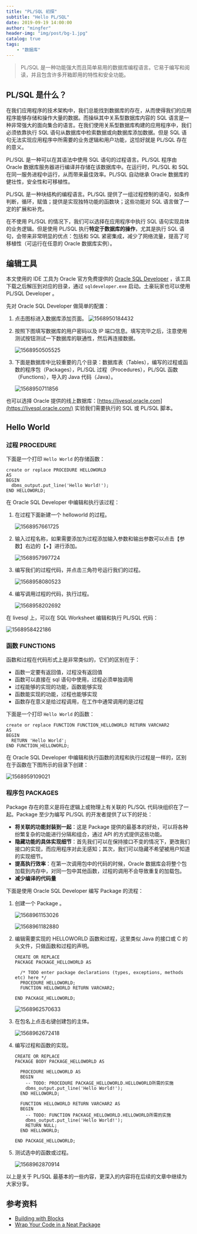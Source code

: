 ```yaml
---
title: "PL/SQL 初探"
subtitle: "Hello PL/SQL"
date: 2019-09-19 14:00:00
author: "mingfer"
header-img: "img/post/bg-1.jpg"
catalog: true
tags: 
    - "数据库"
---
```


> PL/SQL 是一种功能强大而且简单易用的数据库编程语言。它易于编写和阅读，并且包含许多开箱即用的特性和安全功能。

## PL/SQL 是什么？

在我们应用程序的技术架构中，我们总能找到数据库的存在，从而使得我们的应用程序能够存储和操作大量的数据。而操纵其中关系型数据库内容的 SQL 语言是一种非常强大的面向集合的语言。在我们使用关系型数据库构建的应用程序中，我们必须依靠执行 SQL 语句从数据库中检索数据或向数据库添加数据。但是 SQL 语句无法实现应用程序中所需要的业务逻辑和用户功能，这恰好就是 PL/SQL 存在的意义。

PL/SQL 是一种可以在其语法中使用 SQL 语句的过程语言。PL/SQL 程序由 Oracle 数据库服务器进行编译并存储在该数据库中。在运行时，PL/SQL 和 SQL 在同一服务进程中运行，从而带来最佳效率。PL/SQL 自动继承 Oracle 数据库的健壮性，安全性和可移植性。

PL/SQL 是一种块结构的编程语言。PL/SQL 提供了一组过程控制的语句，如条件判断，循环，赋值；提供是实现独特功能的函数块；这些功能对 SQL 语言做了一定的扩展和补充。

在不使用 PL/SQL 的情况下，我们可以选择在应用程序中执行 SQL 语句实现具体的业务逻辑。但是使用 PL/SQL 执行**特定于数据库的操作**，尤其是执行 SQL 语句，会带来非常明显的优点：包括和 SQL 紧密集成，减少了网络流量，提高了可移植性（可运行在任意的 Oracle 数据库实例）。

## 编辑工具

本文使用的 IDE 工具为 Oracle 官方免费提供的 [Oracle SQL Developer](https://www.oracle.com/database/technologies/appdev/sql-developer.html) ，该工具下载之后解压到对应的目录，通过 `sqldeveloper.exe` 启动。土豪玩家也可以使用 PL/SQL Developer 。

先对 Oracle SQL Developer 做简单的配置：

1. 点击图标进入数据库添加页面。
	![1568950184432](/img/post/1568950184432.png)
	
2. 按照下图填写数据库的用户密码以及 IP 端口信息。填写完毕之后，注意使用测试按钮测试一下数据库的联通性，然后再连接数据。

   ![1568950505525](/img/post/1568950505525.png)

3. 下面是数据库中比较重要的几个目录：数据库表（Tables），编写的过程或函数的程序包（Packages），PL/SQL 过程（Procedures），PL/SQL 函数（Functions），导入的 Java 代码（Java）。

   ![1568950711856](/img/post/1568950711856.png)

也可以选择 Oracle 提供的线上数据库：[https://livesql.oracle.com](https://livesql.oracle.com/) 实验我们需要执行的 SQL 或 PL/SQL 脚本。

## Hello World

### 过程 PROCEDURE

下面是一个打印 `Hello World` 的存储函数：

```plsql
create or replace PROCEDURE HELLOWORLD 
AS
BEGIN
  dbms_output.put_line('Hello World!');
END HELLOWORLD;
```

在 Oracle SQL Developer 中编辑和执行该过程：

1. 在过程下面新建一个 helloworld 的过程。

   ![1568957661725](/img/post/1568957661725.png)

2. 输入过程名称，如果需要添加为过程添加输入参数和输出参数可以点击【参数】右边的【+】进行添加。

   ![1568957997724](/img/post/1568957997724.png)

3. 编写我们的过程代码，并点击三角符号运行我们的过程。

   ![1568958080523](/img/post/1568958080523.png)

4. 编写调用过程的代码，执行过程。

   ![1568958202692](/img/post/1568958202692.png)

在 livesql 上，可以在 SQL Worksheet 编辑和执行 PL/SQL 代码：

![1568958422186](../img/post/1568958422186.png)

### 函数 FUNCTIONS

函数和过程在代码形式上是非常类似的，它们的区别在于：

- 函数一定要有返回值，过程没有返回值
- 函数可以直接在 sql 语句中使用，过程必须单独调用
- 过程能够的实现的功能，函数能够实现
- 函数能实现的功能，过程也能够实现
- 函数存在意义是给过程调用，在工作中通常调用的是过程

下面是一个打印 `Hello World` 的函数：

```plsql
create or replace FUNCTION FUNCTION_HELLOWORLD RETURN VARCHAR2 
AS 
BEGIN
  RETURN 'Hello World';
END FUNCTION_HELLOWORLD;
```

在 Oracle SQL Developer 中编辑和执行函数的流程和执行过程是一样的，区别在于函数在下图所示的目录下创建：

![1568959109021](/img/post/1568959109021.png)

### 程序包 PACKAGES

Package 存在的意义是将在逻辑上或物理上有关联的 PL/SQL 代码块组织在了一起。Package 至少为编写 PL/SQL 的开发者提供了以下的好处：

- **将关联的功能封装到一起**：这是 Package 提供的最基本的好处，可以将各种纷繁复杂的功能进行分隔和组合，通过 API 的方式提供这些功能。
- **隐藏功能的具体实现细节**：首先我们可以在保持接口不变的情况下，更改我们接口的实现，而应用程序对此无感知；其次，我们可以隐藏不希望被用户知道的实现细节。
- **提高执行效率**：在第一次调用包中的代码的时候，Oracle 数据库会将整个包加载到内存中，对同一包中其他函数，过程的调用不会导致重复的加载包。
- **减少编译的代码量**

下面是使用 Oracle SQL Developer 编写 Package 的流程：

1. 创建一个 Package 。

   ![1568961153026](/img/post/1568961153026.png)

   ![1568961182880](/img/post/1568961182880.png)

2. 编辑需要实现的 HELLOWORLD 函数和过程，这里类似 Java 的接口或 C 的头文件，只做函数和过程的声明。

   ```plsql
   CREATE OR REPLACE 
   PACKAGE PACKAGE_HELLOWORLD AS 
   
     /* TODO enter package declarations (types, exceptions, methods etc) here */ 
     PROCEDURE HELLOWORLD;
     FUNCTION HELLOWORLD RETURN VARCHAR2;
   
   END PACKAGE_HELLOWORLD;
   ```
   
   ![1568962570633](/img/post/1568962570633.png)
   
3. 在包名上点击右键创建包的主体。
   
   ![1568962672418](/img/post/1568962672418.png)
   
4. 编写过程和函数的实现。
   
   ```plsql
   CREATE OR REPLACE
   PACKAGE BODY PACKAGE_HELLOWORLD AS
   
     PROCEDURE HELLOWORLD AS
     BEGIN
       -- TODO: PROCEDURE PACKAGE_HELLOWORLD.HELLOWORLD所需的实施
       dbms_output.put_line('Hello World!');
     END HELLOWORLD;
   
     FUNCTION HELLOWORLD RETURN VARCHAR2 AS
     BEGIN
       -- TODO: FUNCTION PACKAGE_HELLOWORLD.HELLOWORLD所需的实施
       dbms_output.put_line('Hello World!');
       RETURN NULL;
     END HELLOWORLD;
   
   END PACKAGE_HELLOWORLD;
   ```
   
5. 测试选中的函数或过程。

   ![1568962870914](/img/post/1568962870914.png)

以上是关于 PL/SQL 最基本的一些内容，更深入的内容将在后续的文章中继续为大家分享。

## 参考资料

- [Building with Blocks](https://blogs.oracle.com/oraclemagazine/building-with-blocks)
- [Wrap Your Code in a Neat Package](https://blogs.oracle.com/oraclemagazine/wrap-your-code-in-a-neat-package)

